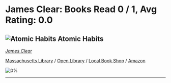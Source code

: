 # James Clear:  Books Read 0 / 1, Avg Rating: 0.0 

## ![Atomic Habits](https://covers.openlibrary.org/b/isbn/9780735211292-M.jpg) Atomic Habits
*[James Clear](../JamesClear)*

[Massachusetts Library](https://library.minlib.net/search/i=9780735211292) / [Open Library](https://openlibrary.org/isbn/9780735211292) / [Local Book Shop](https://bookshop.org/books/atomic-habits/9780735211292) / [Amazon](https://smile.amazon.com/dp/0735211299)

![0%](https://progress-bar.dev/0) 



---
